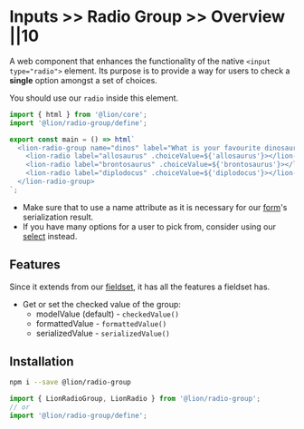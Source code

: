 # Inputs >> Radio Group >> Overview ||10

A web component that enhances the functionality of the native `<input type="radio">` element. Its purpose is to provide a way for users to check a **single** option amongst a set of choices.

You should use our `radio` inside this element.

```js script
import { html } from '@lion/core';
import '@lion/radio-group/define';
```

```js preview-story
export const main = () => html`
  <lion-radio-group name="dinos" label="What is your favourite dinosaur?">
    <lion-radio label="allosaurus" .choiceValue=${'allosaurus'}></lion-radio>
    <lion-radio label="brontosaurus" .choiceValue=${'brontosaurus'}></lion-radio>
    <lion-radio label="diplodocus" .choiceValue=${'diplodocus'}></lion-radio>
  </lion-radio-group>
`;
```

- Make sure that to use a name attribute as it is necessary for our [form](../form/overview.md)'s serialization result.
- If you have many options for a user to pick from, consider using our [select](../select/overview.md) instead.

## Features

Since it extends from our [fieldset](../fieldset/overview.md), it has all the features a fieldset has.

- Get or set the checked value of the group:
  - modelValue (default) - `checkedValue()`
  - formattedValue - `formattedValue()`
  - serializedValue - `serializedValue()`

## Installation

```bash
npm i --save @lion/radio-group
```

```js
import { LionRadioGroup, LionRadio } from '@lion/radio-group';
// or
import '@lion/radio-group/define';
```
